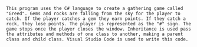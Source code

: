     This program uses the C# language to create a gathering game called "Greed". Gems and rocks are falling from the sky for the player to catch. If the player catches a gem they earn points. If they catch a rock, they lose points. The player is represented as the "#" sign. The game stops once the player closes the window. Inheritance is used pass the attributes and methods of one class to another, making a parent class and child class. Visual Studio Code is used to write this code.

